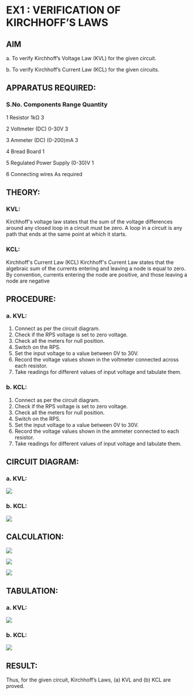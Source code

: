 # EX1 :	VERIFICATION OF KIRCHHOFF’S LAWS
## AIM
a.   To verify Kirchhoff’s Voltage Law (KVL) for the given circuit. 

b.   To verify Kirchhoff’s Current Law (KCL) for the given circuits.

## APPARATUS REQUIRED:
### S.No.	Components	Range	Quantity
1	Resistor	1kΩ	3

2	Voltmeter (DC)	0-30V	3

3	Ammeter (DC)	(0-200)mA	3

4	Bread Board		1

5	Regulated Power Supply	(0-30)V	1

6	Connecting wires		As required

## THEORY:
### KVL: 
Kirchhoff's voltage law states that the sum of the voltage differences around any closed loop in a circuit must be zero. A loop in a circuit is any path that ends at the same point at which it starts.
### KCL:
Kirchhoff's Current Law (KCL) Kirchhoff's Current Law states that the algebraic sum of the currents entering and leaving a node is equal to zero. By convention, currents entering the node are positive, and those leaving a node are negative


## PROCEDURE:
### a.   KVL:
1.   Connect as per the circuit diagram.
2.   Check if the RPS voltage is set to zero voltage.
3.   Check all the meters for null position.
4.   Switch on the RPS.
5.   Set the input voltage to a value between 0V to 30V.
6.   Record the voltage values shown in the voltmeter connected across each resistor.
7.   Take readings for different values of input voltage and tabulate them.


### b.  KCL:
1.   Connect as per the circuit diagram.
2.   Check if the RPS voltage is set to zero voltage.
3.   Check all the meters for null position.
4.   Switch on the RPS.
5.   Set the input voltage to a value between 0V to 30V.
6.   Record the voltage values shown in the ammeter connected to each resistor.
7.   Take readings for different values of input voltage and tabulate them. 
## CIRCUIT DIAGRAM:

### a.   KVL:
 
![](KCL.jpeg)

### b.  KCL:
 
![](KVL.jpeg)

## CALCULATION:

 
![](cal%201.jpeg)

![](cal%202.jpeg)

![](cal%203.jpeg)

## TABULATION:

### a.   KVL:
 
![](tab%20kvl.jpeg)

### b.  KCL:

![](tab%20kcl.jpeg)

## RESULT:

Thus, for the given circuit, Kirchhoff’s Laws, (a) KVL and (b) KCL are proved.
